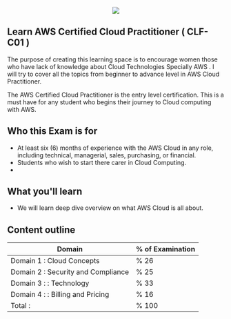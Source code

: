 <p align='center'>
      <img align="center"><img src="https://github.com/RobinaMirbahar/Learn-AWS-Cloud-Practictioner/blob/main/Images/BannerCP.svg">
</p>

## Learn AWS Certified Cloud Practitioner ( CLF-C01 )

The purpose of creating this learning space is to encourage women those who have lack of knowledge about Cloud Technologies Specially AWS .
I will try to  cover all the topics from beginner to advance level in AWS Cloud Practitioner.
 
The AWS Certified Cloud Practitioner is the entry level certification. This is a must have for any student who begins their journey to Cloud computing with AWS. 

## Who this Exam is for

- At least six (6) months of experience with the AWS Cloud in any role, including technical, managerial, sales, purchasing, or financial.
- Students who wish to start there carer in Cloud Computing. 
-
## What you'll learn

- We will learn deep dive overview on what AWS Cloud is all about.

## Content outline

| Domain           | % of Examination                                                              |
| ----------------- | ------------------------------------------------------------------ |
| Domain 1 : Cloud Concepts | % 26 |
| Domain 2 : Security and Compliance | % 25 |
| Domain 3 : : Technology | % 33 |
| Domain 4 : : Billing and Pricing | % 16 |
| Total :   | % 100 |










